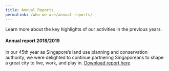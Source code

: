 ```yaml
---
title: Annual Reports
permalink: /who-we-are/annual-reports/
---
```


Learn more about the key highlights of our activities in the previous years.

#### Annual report 2018/2019
In our 45th year as Singapore’s land use planning and conservation authority, we were delighted to continue partnering Singaporeans to shape a great city to live, work, and play in. [Download report here](images/file.pdf)


